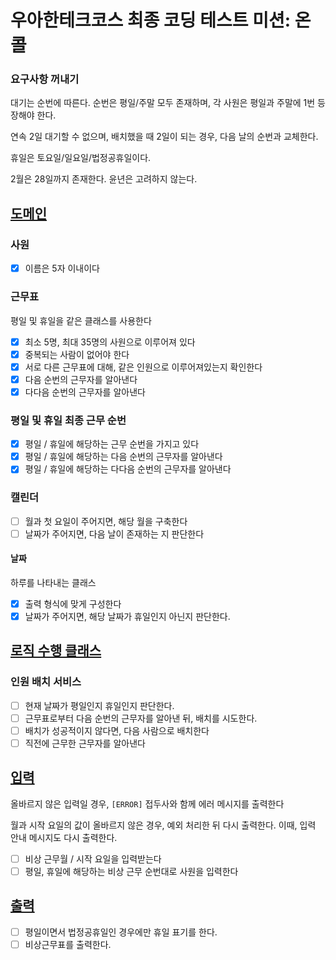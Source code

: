 # 우아한테크코스 최종 코딩 테스트 미션: 온콜

### 요구사항 꺼내기

대기는 순번에 따른다. 순번은 평일/주말 모두 존재하며, 각 사원은 평일과 주말에 1번 등장해야 한다.

연속 2일 대기할 수 없으며, 배치했을 때 2일이 되는 경우, 다음 날의 순번과 교체한다.

휴일은 토요일/일요일/법정공휴일이다.

2월은 28일까지 존재한다. 윤년은 고려하지 않는다.

## [도메인](#도메인)

### 사원

- [x] 이름은 5자 이내이다

### 근무표

평일 및 휴일을 같은 클래스를 사용한다

- [x] 최소 5명, 최대 35명의 사원으로 이루어져 있다
- [x] 중복되는 사람이 없어야 한다
- [x] 서로 다른 근무표에 대해, 같은 인원으로 이루어져있는지 확인한다
- [x] 다음 순번의 근무자를 알아낸다
- [x] 다다음 순번의 근무자를 알아낸다

### 평일 및 휴일 최종 근무 순번

- [x] 평일 / 휴일에 해당하는 근무 순번을 가지고 있다
- [x] 평일 / 휴일에 해당하는 다음 순번의 근무자를 알아낸다
- [x] 평일 / 휴일에 해당하는 다다음 순번의 근무자를 알아낸다

### 캘린더
- [ ] 월과 첫 요일이 주어지면, 해당 월을 구축한다
- [ ] 날짜가 주어지면, 다음 날이 존재하는 지 판단한다

#### 날짜
하루를 나타내는 클래스
- [x] 출력 형식에 맞게 구성한다
- [x] 날짜가 주어지면, 해당 날짜가 휴일인지 아닌지 판단한다.

## [로직 수행 클래스](#로직-수행-클래스)

### 인원 배치 서비스

- [ ] 현재 날짜가 평일인지 휴일인지 판단한다.
- [ ] 근무표로부터 다음 순번의 근무자를 알아낸 뒤, 배치를 시도한다.
- [ ] 배치가 성공적이지 않다면, 다음 사람으로 배치한다
- [ ] 직전에 근무한 근무자를 알아낸다

## [입력](#입력)

올바르지 않은 입력일 경우, `[ERROR]` 접두사와 함께 에러 메시지를 출력한다

월과 시작 요일의 값이 올바르지 않은 경우, 예외 처리한 뒤 다시 출력한다. 이때, 입력 안내 메시지도 다시 출력한다.

- [ ] 비상 근무월 / 시작 요일을 입력받는다
- [ ] 평일, 휴일에 해당하는 비상 근무 순번대로 사원을 입력한다

## [출력](#출력)

- [ ] 평일이면서 법정공휴일인 경우에만 휴일 표기를 한다.
- [ ] 비상근무표를 출력한다.
